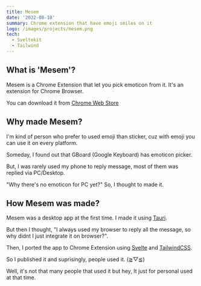 ```yaml
---
title: Mesem
date: '2022-08-18'
summary: Chrome extension that have emoji smiles on it
logo: /images/projects/mesem.png
tech:
  - Sveltekit
  - Tailwind
---
```


## What is 'Mesem'?

Mesem is a Chrome Extension that let you pick emoticon from it. It's an extension for Chrome Browser.

<!-- <Image
  src="/static/projects/images/mesem/mesem1.png"
  width="657"
  height="600"
  alt="mesem"
  prority
/> -->

You can download it from [Chrome Web Store](https://chrome.google.com/webstore/detail/mesem/cnkmmjnmjcakpgpnfgipomoopgmghcih)

## Why made Mesem?

I'm kind of person who prefer to used emoji than sticker, cuz with emoji you can use it on every platform.

Someday, I found out that GBoard (Google Keyboard) has emoticon picker.

<!-- <Image
  src="/static/projects/images/mesem/mesem2.jpeg"
  width="718"
  height="876"
  alt="gboard"
  prority
/> -->

But, I was rarely used my phone to reply message, most of them was replied via PC/Desktop.

"Why there's no emoticon for PC yet?" So, I thought to made it.

## How Mesem was made?

Mesem was a desktop app at the first time. I made it using [Tauri](https://tauri.app/).

But then I thought, "I always used my browser to reply all the message, so why didnt I just integrate it on browser?".

Then, I ported the app to Chrome Extension using [Svelte](https://svelte.dev/) and [TailwindCSS](https://tailwindcss.com/).

So I published it and suprisingly, people used it. (≧▽≦)

Well, it's not that many people that used it but hey, It just for personal used at that time.
